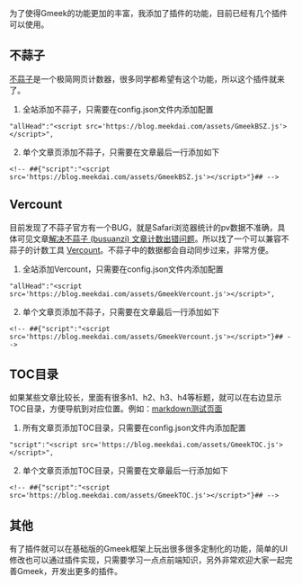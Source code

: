 为了使得Gmeek的功能更加的丰富，我添加了插件的功能，目前已经有几个插件可以使用。

## 不蒜子
[不蒜子](https://busuanzi.ibruce.info/)是一个极简网页计数器，很多同学都希望有这个功能，所以这个插件就来了。

1. 全站添加不蒜子，只需要在config.json文件内添加配置
```
"allHead":"<script src='https://blog.meekdai.com/assets/GmeekBSZ.js'></script>",
```

2. 单个文章页添加不蒜子，只需要在文章最后一行添加如下
```
<!-- ##{"script":"<script src='https://blog.meekdai.com/assets/GmeekBSZ.js'></script>"}## -->
```

## Vercount
目前发现了不蒜子官方有一个BUG，就是Safari浏览器统计的pv数据不准确，具体可见文章[解决不蒜子 (busuanzi) 文章计数出错问题](https://jdhao.github.io/2020/10/31/busuanzi_pv_count_error/)。所以找了一个可以兼容不蒜子的计数工具 [Vercount](https://github.com/EvanNotFound/vercount)。不蒜子中的数据都会自动同步过来，非常方便。

1. 全站添加Vercount，只需要在config.json文件内添加配置
```
"allHead":"<script src='https://blog.meekdai.com/assets/GmeekVercount.js'></script>",
```

2. 单个文章页添加不蒜子，只需要在文章最后一行添加如下
```
<!-- ##{"script":"<script src='https://blog.meekdai.com/assets/GmeekVercount.js'></script>"}## -->
```

## TOC目录
如果某些文章比较长，里面有很多h1、h2、h3、h4等标题，就可以在右边显示TOC目录，方便导航到对应位置。例如：[markdown测试页面](https://meekdai.github.io/post/markdown-ce-shi-ye-mian.html)

1. 所有文章页添加TOC目录，只需要在config.json文件内添加配置
```
"script":"<script src='https://blog.meekdai.com/assets/GmeekTOC.js'></script>",
```

2. 单个文章页添加TOC目录，只需要在文章最后一行添加如下
```
<!-- ##{"script":"<script src='https://blog.meekdai.com/assets/GmeekTOC.js'></script>"}## -->
```

## 其他
有了插件就可以在基础版的Gmeek框架上玩出很多很多定制化的功能，简单的UI修改也可以通过插件实现，只需要学习一点点前端知识，另外非常欢迎大家一起完善Gmeek，开发出更多的插件。


